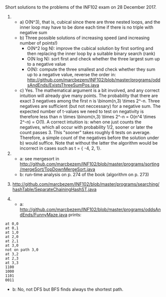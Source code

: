 Short solutions to the problems of the INF102 exam on 28 December 2017.

1. * a) O(N^3), that is, cubical since there are three nested loops, and the inner loop
may have to be done each time if there is no triple with negative sum
   * b) Three possible solutions of increasing speed (and increasing number of points!)
     - O(N^2 log N): improve the cubical solution by first sorting and then replacing the 
inner loop by a suitable binary search (rank)
     - O(N log N): sort first and check whether the three largest sum up to a negative value
     - O(N): compute the three smallest and check whether they sum up to a negative value, reverse the order in:
<http://github.com/marcbezem/INF102/blob/master/programs/oddsAndEnds/ExistsThreeSumPos.java>
   * c) Yes. The mathematical argument is a bit involved, and any correct intuition will already give many points. The probability that there are exact 3 negatives among the first n is \binom(n,3) \times 2^-n. Three negatives are sufficient (but not neccessary) for a negative sum. The expected number of t-values we need to test on negativity is therefore less than n \times \binom(n,3) \times 2^-n = O(n^4 \times 2^-n) = O(1). A correct intuition is: when one just counts the negatives, which all occur with probability 1/2, sooner or later the count passes 3. This "sooner" takes roughly 6 tests on average. Therefore, a simple count of the negatives before the solution under b) would suffice. Note that without the latter the algorithm would be incorrect in cases such as t = { -4, 2, 1}.

2. * a: see mergesort in <http://github.com/marcbezem/INF102/blob/master/programs/sorting/mergeSort/TopDownMergeSort.java>
   * b: run-time analysis on p. 274 of the book (algorithm on p. 273)

3. <http://github.com/marcbezem/INF102/blob/master/programs/searching/hashTable/SeparateChainingHashST.java>

4. * a: <http://github.com/marcbezem/INF102/blob/master/programs/oddsAndEnds/FunnyMaze.java> prints:
````
at 0,0
at 0,1
at 1,0
at 2,0
at 2,1
at 3,0
not on path 3,0
at 3,2
at 2,3
at 3,3
1100
1000
1101
0011
````
   * b: No, not DFS but BFS finds always the shortest path.


